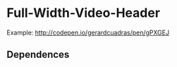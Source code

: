 # Full-Width-Video-Header

Example: http://codepen.io/gerardcuadras/pen/gPXGEJ

## Dependences
[Vide]: https://github.com/VodkaBears/Vide
[Waypoints]: https://github.com/imakewebthings/waypoints
